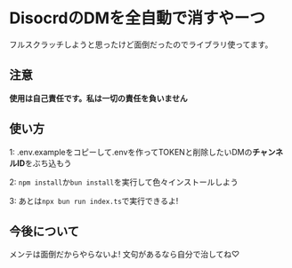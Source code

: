 # DisocrdのDMを全自動で消すやーつ

フルスクラッチしようと思ったけど面倒だったのでライブラリ使ってます。

## 注意

**使用は自己責任です。私は一切の責任を負いません**

## 使い方

1: .env.exampleをコピーして.envを作ってTOKENと削除したいDMの**チャンネルID**をぶち込もう

2: `npm install`か`bun install`を実行して色々インストールしよう

3: あとは`npx bun run index.ts`で実行できるよ!

## 今後について

メンテは面倒だからやらないよ!
文句があるなら自分で治してね♡
